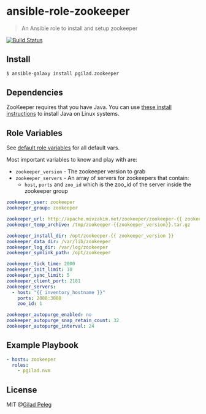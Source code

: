 # ansible-role-zookeeper

> An Ansible role to install and setup zookeeper

[![Build Status](https://travis-ci.org/pgilad/ansible-role-zookeeper.svg?branch=master)](https://travis-ci.org/pgilad/ansible-role-zookeeper)

## Install

```bash
$ ansible-galaxy install pgilad.zookeeper
```

## Dependencies

ZooKeeper requires that you have Java. You can use [these install instructions](http://askubuntu.com/questions/48468/how-do-i-install-java) to install Java on Linux systems.

## Role Variables

See [default role variables](defaults/main.yml) for all default vars.

Most important variables to know and play with are:

- `zookeeper_version` - The zookeeper version to grab
- `zookeeper_servers` - An array of servers for zookeepers that contain:
  - `host`, `ports` and `zoo_id` which is the zoo_id of the server inside the zookeeper group

```yml
zookeeper_user: zookeeper
zookeeper_group: zookeeper

zookeeper_url: http://apache.mivzakim.net/zookeeper/zookeeper-{{ zookeeper_version }}/zookeeper-{{ zookeeper_version }}.tar.gz
zookeeper_temp_archive: /tmp/zookeeper-{{zookeeper_version}}.tar.gz

zookeeper_install_dir: /opt/zookeeper-{{ zookeeper_version }}
zookeeper_data_dir: /var/lib/zookeeper
zookeeper_log_dir: /var/log/zookeeper
zookeeper_symlink_path: /opt/zookeeper

zookeeper_tick_time: 2000
zookeeper_init_limit: 10
zookeeper_sync_limit: 5
zookeeper_client_port: 2181
zookeeper_servers:
  - host: "{{ inventory_hostname }}"
    ports: 2888:3888
    zoo_id: 1

zookeeper_autopurge_enabled: no
zookeeper_autopurge_snap_retain_count: 32
zookeeper_autopurge_interval: 24
```

## Example Playbook

```yml
- hosts: zookeeper
  roles:
    - pgilad.nvm
```

## License

MIT @[Gilad Peleg](http://giladpeleg.com)
